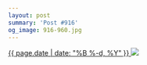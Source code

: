 ```yaml
---
layout: post
summary: 'Post #916'
og_image: 916-960.jpg
---
```


<p>
 <time>
  <a href="/916">
   {{ page.date | date: "%B %-d, %Y" }}
  </a>
 </time>
 <a href="/916">
  <img data-taken="10/7/2019" sizes="(min-width: 700px) 50vw, calc(100vw - 2rem)" src="{{ site.assets_url }}/916-480.jpg" srcset="{{ site.assets_url }}/916-240.jpg 240w, {{ site.assets_url }}/916-480.jpg 480w, {{ site.assets_url }}/916-720.jpg 720w, {{ site.assets_url }}/916-960.jpg 960w"/>
 </a>
</p>

